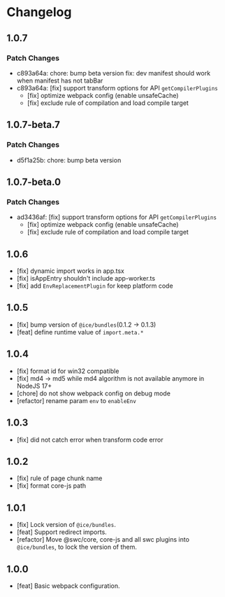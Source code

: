 # Changelog

## 1.0.7

### Patch Changes

- c893a64a: chore: bump beta version
  fix: dev manifest should work when manifest has not tabBar
- c893a64a: [fix] support transform options for API `getCompilerPlugins`
  - [fix] optimize webpack config (enable unsafeCache)
  - [fix] exclude rule of compilation and load compile target

## 1.0.7-beta.7

### Patch Changes

- d5f1a25b: chore: bump beta version

## 1.0.7-beta.0

### Patch Changes

- ad3436af: [fix] support transform options for API `getCompilerPlugins`
  - [fix] optimize webpack config (enable unsafeCache)
  - [fix] exclude rule of compilation and load compile target

## 1.0.6

- [fix] dynamic import works in app.tsx
- [fix] isAppEntry shouldn't include app-worker.ts
- [fix] add `EnvReplacementPlugin` for keep platform code

## 1.0.5

- [fix] bump version of `@ice/bundles`(0.1.2 -> 0.1.3)
- [feat] define runtime value of `import.meta.*`

## 1.0.4

- [fix] format id for win32 compatible
- [fix] md4 -> md5 while md4 algorithm is not available anymore in NodeJS 17+
- [chore] do not show webpack config on debug mode
- [refactor] rename param `env` to `enableEnv`

## 1.0.3

- [fix] did not catch error when transform code error

## 1.0.2

- [fix] rule of page chunk name
- [fix] format core-js path

## 1.0.1

- [fix] Lock version of `@ice/bundles`.
- [feat] Support redirect imports.
- [refactor] Move @swc/core, core-js and all swc plugins into `@ice/bundles`, to lock the version of them.

## 1.0.0

- [feat] Basic webpack configuration.
